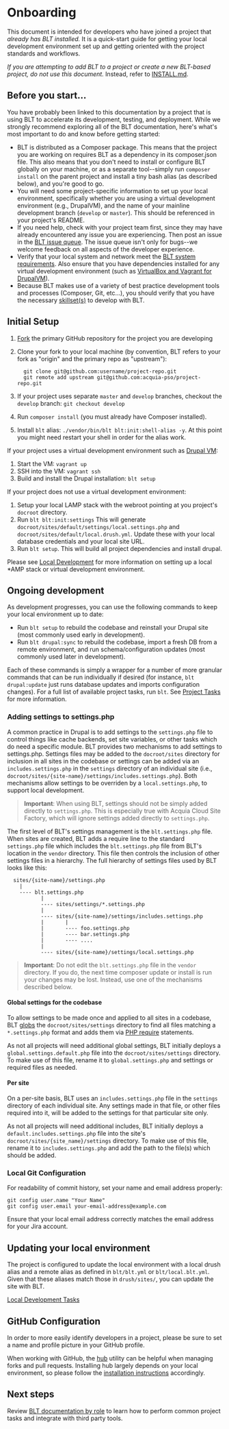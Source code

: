 # Onboarding

This document is intended for developers who have joined a project that *already has BLT installed.* It is a quick-start guide for getting your local development environment set up and getting oriented with the project standards and workflows.

*If you are attempting to add BLT to a project or create a new BLT-based project, do not use this document.* Instead, refer to [INSTALL.md](INSTALL.md).

## Before you start...

You have probably been linked to this documentation by a project that is using BLT to accelerate its development, testing, and deployment. While we strongly recommend exploring all of the BLT documentation, here's what's most important to do and know before getting started:

* BLT is distributed as a Composer package. This means that the project you are working on requires BLT as a dependency in its composer.json file. This also means that you don't need to install or configure BLT globally on your machine, or as a separate tool--simply run `composer install` on the parent project and install a tiny bash alias (as described below), and you're good to go.
* You will need some project-specific information to set up your local environment, specifically whether you are using a virtual development environment (e.g., DrupalVM), and the name of your mainline development branch (`develop` or `master`). This should be referenced in your project's README.
* If you need help, check with your project team first, since they may have already encountered any issue you are experiencing. Then post an issue in the [BLT issue queue](https://github.com/acquia/blt/issues). The issue queue isn't only for bugs--we welcome feedback on all aspects of the developer experience.
* Verify that your local system and network meet the [BLT system requirements](INSTALL.md). Also ensure that you have dependencies installed for any virtual development environment (such as [VirtualBox and Vagrant for DrupalVM](local-development/#using-drupal-vm-for-blt-generated-projects)).
* Because BLT makes use of a variety of best practice development tools and processes (Composer, Git, etc...), you should verify that you have the necessary [skillset(s)](skills.md) to develop with BLT.

## Initial Setup

1. [Fork](https://help.github.com/articles/fork-a-repo) the primary GitHub repository for the project you are developing
1. Clone your fork to your local machine (by convention, BLT refers to your fork as "origin" and the primary repo as "upstream"):

         git clone git@github.com:username/project-repo.git
         git remote add upstream git@github.com:acquia-pso/project-repo.git

1. If your project uses separate `master` and `develop` branches, checkout the `develop` branch: `git checkout develop`
1. Run `composer install` (you must already have Composer installed).
1. Install `blt` alias: `./vendor/bin/blt blt:init:shell-alias -y`. At this point you might need restart your shell in order for the alias work.

If your project uses a virtual development environment such as [Drupal VM](local-development/#using-drupal-vm-for-blt-generated-projects):

1. Start the VM: `vagrant up`
1. SSH into the VM: `vagrant ssh`
1. Build and install the Drupal installation: `blt setup`

If your project does not use a virtual development environment:

1. Setup your local LAMP stack with the webroot pointing at you project's `docroot` directory.
1. Run `blt blt:init:settings` This will generate `docroot/sites/default/settings/local.settings.php` and `docroot/sites/default/local.drush.yml`. Update these with your local database credentials and your local site URL.
1. Run `blt setup`. This will build all project dependencies and install drupal.

Please see [Local Development](local-development.md) for more information on setting up a local \*AMP stack or virtual development environment.

## Ongoing development

As development progresses, you can use the following commands to keep your local environment up to date:

- Run `blt setup` to rebuild the codebase and reinstall your Drupal site (most commonly used early in development).
- Run `blt drupal:sync` to rebuild the codebase, import a fresh DB from a remote environment, and run schema/configuration updates (most commonly used later in development).

Each of these commands is simply a wrapper for a number of more granular commands that can be run individually if desired (for instance, `blt drupal:update` just runs database updates and imports configuration changes). For a full list of available project tasks, run `blt`. See [Project Tasks](project-tasks.md) for more information.

### Adding settings to settings.php

A common practice in Drupal is to add settings to the `settings.php` file to control things like cache backends, set site variables, or other tasks which do need a specific module. BLT provides two mechanisms to add settings to settings.php. Settings files may be added to the `docroot/sites` directory for inclusion in all sites in the codebase or settings can be added via an `includes.settings.php` in the `settings` directory of an individual  site (i.e., `docroot/sites/{site-name}/settings/includes.settings.php`). Both mechanisms allow settings to be overriden by a `local.settings.php`, to support local development. 

> **Important**: When using BLT, settings should not be simply added directly to `settings.php`. This is especially true with Acquia Cloud Site Factory, which will ignore settings added directly to `settings.php`.

The first level of BLT's settings management is the `blt.settings.php` file. When sites are created, BLT adds a require line to the standard `settings.php` file which includes the `blt.settings.php` file from BLT's location in the `vendor` directory. This file then controls the inclusion of other settings files in a hierarchy. The full hierarchy of settings files used by BLT looks like this:

```
  sites/{site-name}/settings.php
    |
    ---- blt.settings.php
           |
           ---- sites/settings/*.settings.php
           |
           ---- sites/{site-name}/settings/includes.settings.php
           |       |
           |       ---- foo.settings.php
           |       ---- bar.settings.php
           |       ---- ....
           |
           ---- sites/{site-name}/settings/local.settings.php
 ```
 
 > **Important**: Do not edit the `blt.settings.php` file in the `vendor` directory. If you do, the next time composer update or install is run your changes may be lost. Instead, use one of the mechanisms described below. 
 
#### Global settings for the codebase
To allow settings to be made once and applied to all sites in a codebase, BLT [globs](http://php.net/manual/en/function.glob.php) the `docroot/sites/settings` directory to find all files matching a `*.settings.php` format and adds them via [PHP require](http://php.net/manual/en/function.require.php) statements.

As not all projects will need additional global settings, BLT initially deploys a `global.settings.default.php` file into the `docroot/sites/settings` directory. To make use of this file, rename it to `global.settings.php` and settings or required files as needed.

 
#### Per site
On a per-site basis, BLT uses an `includes.settings.php` file in the `settings` directory of each individual site. Any settings made in that file, or other files required into it, will be added to the settings for that particular site only.

As not all projects will need additional includes, BLT initially deploys a `default.includes.settings.php` file into the site's `docroot/sites/{site_name}/settings` directory. To make use of this file, rename it to `includes.settings.php` and add the path to the file(s) which should be added.

### Local Git Configuration

For readability of commit history, set your name and email address properly:

    git config user.name "Your Name"
    git config user.email your-email-address@example.com

Ensure that your local email address correctly matches the email address for your Jira account.

## Updating your local environment

The project is configured to update the local environment with a local drush alias and a remote alias as defined in `blt/blt.yml` or `blt/local.blt.yml`. Given that these aliases match those in `drush/sites/`, you can update the site with BLT.

[Local Development Tasks](project-tasks.md#local-tasks)

## GitHub Configuration

In order to more easily identify developers in a project, please be sure to set a name and profile picture in your GitHub profile.

When working with GitHub, the [hub](https://github.com/github/hub) utility can be helpful when managing forks and pull requests. Installing hub largely depends on your local environment, so please follow the [installation instructions](https://github.com/github/hub#installation) accordingly.

## Next steps

Review [BLT documentation by role](http://blt.readthedocs.io/) to learn how to perform common project tasks and integrate with third party tools.
